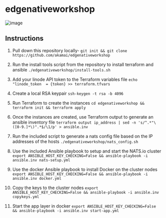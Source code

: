 # edgenativeworkshop

![image](https://github.com/user-attachments/assets/8824f9a9-89fb-46ed-9b20-a44b002d3ad8)

## Instructions

1. Pull down this repository locally-
```git init && git clone https://github.com/akamai/edgenativeworkshop```

2. Run the install tools script from the repository to install terraform and ansible
```./edgenativeworkshop/install-tools.sh```

3. Add your linode API token to the Terraform variables file
```echo "linode_token  = {token} >> terraform.tfvars```

4. Create a local RSA keypair
```ssh-keygen -t rsa -b 4096```

5. Run Terraform to create the instances
```cd edgenativeworkshop && terraform init && terraform apply```

6. Once the instances are created, use Terraform output to generate an ansible inventory file
```terraform output ip_address | sed -n 's/^.*"\([0-9.]*\)".*$/\1/p' > ansible.inv```

7. Run the included script to generate a nats config file based on the IP addresses of the hosts
```./edgenativeworkshop/nats_config.sh```

8. Use the included Ansible playbook to setup and start the NATS.io cluster
```export ANSIBLE_HOST_KEY_CHECKING=False && ansible-playbook -i ansible.inv nats-setup.yml```

9. Use the docker Ansible playbook to install Docker on the cluster nodes
```export ANSIBLE_HOST_KEY_CHECKING=False && ansible-playbook -i ansible.inv docker.yml```

10. Copy the keys to the cluster nodes
```export ANSIBLE_HOST_KEY_CHECKING=False && ansible-playbook -i ansible.inv copykeys.yml```

11. Start the app layer in docker
```export ANSIBLE_HOST_KEY_CHECKING=False && ansible-playbook -i ansible.inv start-app.yml```


